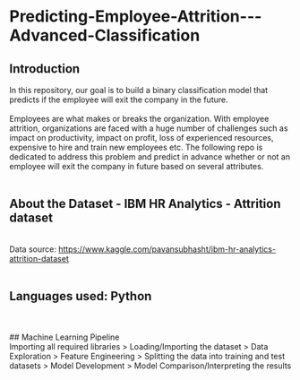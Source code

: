 # Predicting-Employee-Attrition---Advanced-Classification
## Introduction
In this repository, our goal is to build a binary classification model that predicts if the employee will exit the company in the future.
<br />
<br />
Employees are what makes or breaks the organization. With employee attrition, organizations are faced with a huge number of challenges such as impact on productivity, impact on profit, loss of experienced resources, expensive to hire and train new employees etc. The following repo is dedicated to address this problem and predict in advance whether or not an employee will exit the company in future based on several attributes.
<br />
<br />
## About the Dataset - IBM HR Analytics - Attrition dataset
<br />Data source: https://www.kaggle.com/pavansubhasht/ibm-hr-analytics-attrition-dataset
<br />
<br />
## Languages used: Python
<br />
<br />
## Machine Learning Pipeline
<br />
Importing all required libraries > Loading/Importing the dataset > Data Exploration > Feature Engineering > Splitting the data into training and test datasets > Model Development > Model Comparison/Interpreting the results
